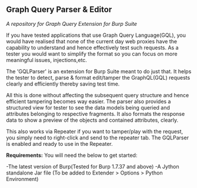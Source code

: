 ## Graph Query Parser & Editor
*A repository for Graph Query Extension for Burp Suite*

If you have tested applications that use Graph Query Language(GQL), you would have realised that none of the current day web proxies have the capability to understand and hence effectively test such requests. As a tester you would want to simplify the format so you can focus on more meaningful issues, injections,etc.

The 'GQLParser' is an extension for Burp Suite meant to do just that. It helps the tester to detect, parse & format edit/tamper the GraphQL(GQL) requests clearly and efficiently thereby saving test time.

All this is done without affecting the subsequent query structure and hence efficient tampering becomes way easier. The parser also provides a structured view for tester to see the data models being queried and attributes belonging to respective fragments. It also formats the response data to show a preview of the objects and contained attributes, clearly.

This also works via Repeater if you want to tamper/play with the request, you simply need to right-click and send to the repeater tab. The GQLParser is enabled and ready to use in the Repeater.


**Requirements:**
You will need the below to get started:

  -The latest version of Burp(Tested for Burp 1.7.37 and above)
  -A Jython standalone Jar file (To be added to Extender > Options > Python Environment)
